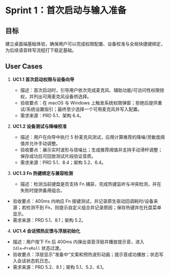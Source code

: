 # Sprint 1：首次启动与输入准备

## 目标
建立桌面端基础体验，确保用户可以完成权限配置、设备校准与全局快捷键绑定，为后续语音转写流程打下稳定基础。

## User Cases

1. **UC1.1 首次启动权限与设备向导**  
   - 描述：首次启动时，引导用户依次完成麦克风、辅助功能/可访问性权限授权，并列出可用麦克风设备供选择。  
   - 验收要点：在 macOS 与 Windows 上触发系统权限弹窗；拒绝后提供重试/系统设置指引；最终至少选择一个可用麦克风并写入配置。  
   - 需求来源：PRD 5.1、架构 6.4。

2. **UC1.2 设备测试与降噪校准**  
   - 描述：用户在向导中执行 5 秒麦克风测试，应用计算推荐的降噪/灵敏度阈值并允许手动调整。  
   - 验收要点：展示实时波形与信噪比；生成推荐阈值并支持手动滑杆调整；保存成功后可回放测试片段验证音质。  
   - 需求来源：PRD 5.1、8.4；架构 5.2、6.4。

3. **UC1.3 Fn 热键绑定与兼容检测**  
   - 描述：检测当前键盘是否支持 Fn 捕获，完成热键监听与冲突检测，并在失败时提供备用组合。  
  - 验收要点：400ms 内响应 Fn 按键测试，并记录原生驱动回调耗时/设备来源；若检测不到 Fn，则提示自定义组合并记录原因；保存热键并在托盘菜单显示。
   - 需求来源：PRD 5.1、8.1；架构 5.2。

4. **UC1.4 会话预热反馈与浮层初始化**  
  - 描述：用户按下 Fn 后 400ms 内弹出语音浮层并播放提示音，进入 `Idle→PreRoll` 状态过渡。
   - 验收要点：浮层显示“准备中”文案和预热波形动画；提示音成功播放；状态写入会话状态机日志。  
   - 需求来源：PRD 5.2、8.1；架构 5.1、5.2、6.1。
